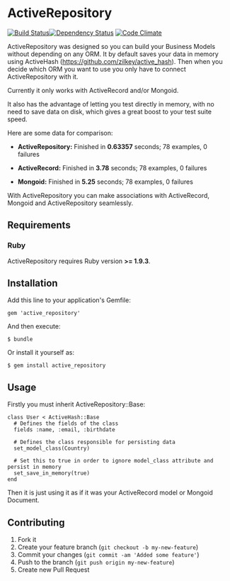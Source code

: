 # ActiveRepository

[![Build Status](https://secure.travis-ci.org/efreesen/active_repository.png)](http://travis-ci.org/efreesen/active_repository)[![Dependency Status](https://gemnasium.com/efreesen/active_repository.png)](https://gemnasium.com/efreesen/active_repository) [![Code Climate](https://codeclimate.com/badge.png)](https://codeclimate.com/github/efreesen/active_repository)

ActiveRepository was designed so you can build your Business Models without depending on any ORM. It by default saves your data in memory using ActiveHash (https://github.com/zilkey/active_hash). Then when you decide which ORM you want to use you only have to connect ActiveRepository with it.

Currently it only works with ActiveRecord and/or Mongoid.

It also has the advantage of letting you test directly in memory, with no need to save data on disk, which gives a great boost to your test suite speed.

Here are some data for comparison:

* **ActiveRepository:**
  Finished in **0.63357** seconds;
  78 examples, 0 failures

* **ActiveRecord:**
  Finished in **3.78** seconds;
  78 examples, 0 failures

* **Mongoid:**
  Finished in **5.25** seconds;
  78 examples, 0 failures

With ActiveRepository you can make associations with ActiveRecord, Mongoid and ActiveRepository seamlessly.

## Requirements

### Ruby

ActiveRepository requires Ruby version **>= 1.9.3**.

## Installation

Add this line to your application's Gemfile:

    gem 'active_repository'

And then execute:

    $ bundle

Or install it yourself as:

    $ gem install active_repository

## Usage

Firstly you must inherit ActiveRepository::Base:

    class User < ActiveHash::Base
      # Defines the fields of the class
      fields :name, :email, :birthdate

      # Defines the class responsible for persisting data
      set_model_class(Country)

      # Set this to true in order to ignore model_class attribute and persist in memory
      set_save_in_memory(true)
    end

Then it is just using it as if it was your ActiveRecord model or Mongoid Document.

## Contributing

1. Fork it
2. Create your feature branch (`git checkout -b my-new-feature`)
3. Commit your changes (`git commit -am 'Added some feature'`)
4. Push to the branch (`git push origin my-new-feature`)
5. Create new Pull Request
